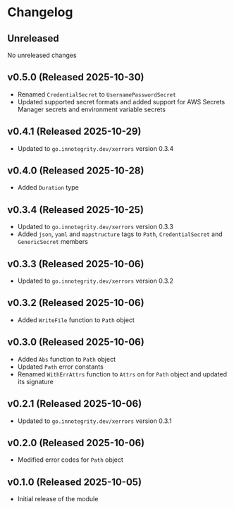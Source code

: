 # Changelog

## Unreleased

No unreleased changes

## v0.5.0 (Released 2025-10-30)

* Renamed `CredentialSecret` to `UsernamePasswordSecret`
* Updated supported secret formats and added support for AWS Secrets Manager secrets and environment variable secrets

## v0.4.1 (Released 2025-10-29)

* Updated to `go.innotegrity.dev/xerrors` version 0.3.4

## v0.4.0 (Released 2025-10-28)

* Added `Duration` type

## v0.3.4 (Released 2025-10-25)

* Updated to `go.innotegrity.dev/xerrors` version 0.3.3
* Added `json`, `yaml` and `mapstructure` tags to `Path`, `CredentialSecret` and `GenericSecret` members

## v0.3.3 (Released 2025-10-06)

* Updated to `go.innotegrity.dev/xerrors` version 0.3.2

## v0.3.2 (Released 2025-10-06)

* Added `WriteFile` function to `Path` object

## v0.3.0 (Released 2025-10-06)

* Added `Abs` function to `Path` object
* Updated `Path` error constants
* Renamed `WithErrAttrs` function to `Attrs` on for `Path` object and updated its signature

## v0.2.1 (Released 2025-10-06)

* Updated to `go.innotegrity.dev/xerrors` version 0.3.1

## v0.2.0 (Released 2025-10-06)

* Modified error codes for `Path` object

## v0.1.0 (Released 2025-10-05)

* Initial release of the module
